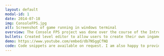 ```yaml
---
layout: default
modal-id: 1
date: 2014-07-18
img: ConsoleFPS.jpg
alt: Screenshot of game running in windows terminal
overview: The Console FPS project was done over the course of the Introduction to Programing course I took at CG Spectrum. I realised that the application the course was making us create was very similar to how the old school wolfenstein games worked. (however only rendered top down) So I might it my goal to enhance the courses game to work in first person instead. This is what I managed to create
bullets: Created level editor to allow users to create their own ingame levels, Saved levels into a file, Allowed users to select a level file to play, Created a ray cast renderer, Implemented colour into the renderer, Implemented basic sound through the beep function
demo: https://www.youtube.com/embed/db7NSggCfNQ
code: Code snippets are available on request. I am also happy to provide the whole project
---
```

